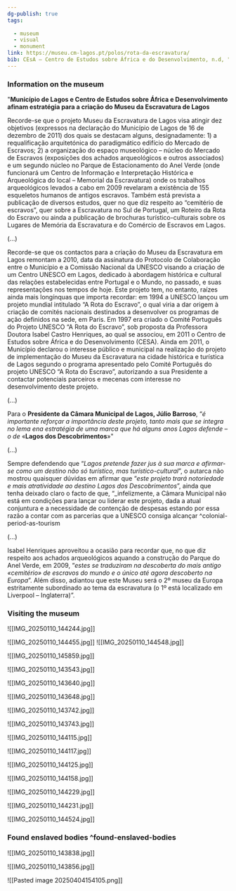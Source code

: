 ```yaml
---
dg-publish: true
tags:
  
  - museum
  - visual
  - monument
link: https://museu.cm-lagos.pt/polos/rota-da-escravatura/
bib: CEsA – Centro de Estudos sobre África e do Desenvolvimento, n.d, "Cooperação – Rota do Escravo", accessed May 7, 2025, https://cesa.rc.iseg.ulisboa.pt/rotadoescravo/?page_id=12
---
```

### Information on the museum

 "**Município de Lagos e Centro de Estudos sobre África e Desenvolvimento afinam estratégia para a criação do Museu da Escravatura de Lagos**
 
Recorde-se que o projeto Museu da Escravatura de Lagos visa atingir dez objetivos (expressos na declaração do Município de Lagos de 16 de dezembro de 2011) dos quais se destacam alguns, designadamente: 1) a requalificação arquitetónica do paradigmático edifício do Mercado de Escravos; 2) a organização do espaço museológico – núcleo do Mercado de Escravos (exposições dos achados arqueológicos e outros associados) e um segundo núcleo no Parque de Estacionamento do Anel Verde (onde funcionará um Centro de Informação e Interpretação Histórica e Arqueológica do local – Memorial da Escravatura) onde os trabalhos arqueológicos levados a cabo em 2009 revelaram a existência de 155 esqueletos humanos de antigos escravos. Também está prevista a publicação de diversos estudos, quer no que diz respeito ao “cemitério de escravos”, quer sobre a Escravatura no Sul de Portugal, um Roteiro da Rota do Escravo ou ainda a publicação de brochuras turístico-culturais sobre os Lugares de Memória da Escravatura e do Comércio de Escravos em Lagos.

(...)

Recorde-se que os contactos para a criação do Museu da Escravatura em Lagos remontam a 2010, data da assinatura do Protocolo de Colaboração entre o Município e a Comissão Nacional da UNESCO visando a criação de um Centro UNESCO em Lagos, dedicado à abordagem histórica e cultural das relações estabelecidas entre Portugal e o Mundo, no passado, e suas representações nos tempos de hoje. Este projeto tem, no entanto, raízes ainda mais longínquas que importa recordar: em 1994 a UNESCO lançou um projeto mundial intitulado “A Rota do Escravo”, o qual viria a dar origem à criação de comités nacionais destinados a desenvolver os programas de ação definidos na sede, em Paris. Em 1997 era criado o Comité Português do Projeto UNESCO “A Rota do Escravo”, sob proposta da Professora Doutora Isabel Castro Henriques, ao qual se associou, em 2011 o Centro de Estudos sobre África e do Desenvolvimento (CESA). Ainda em 2011, o Município declarou o interesse público e municipal na realização do projeto de implementação do Museu da Escravatura na cidade histórica e turística de Lagos segundo o programa apresentado pelo Comité Português do projeto UNESCO “A Rota do Escravo”, autorizando a sua Presidente a contactar potenciais parceiros e mecenas com interesse no desenvolvimento deste projeto.

(...)

Para o **Presidente da Câmara Municipal de Lagos, Júlio Barroso**, “_é importante reforçar a importância deste projeto, tanto mais que se integra no lema ena estratégia de uma marca que há alguns anos Lagos defende – o de_ «**Lagos dos Descobrimentos**»"

(...)

Sempre defendendo que “_Lagos pretende fazer jus à sua marca e afirmar-se como um destino não só turístico, mas turístico-cultural_”, o autarca não mostrou quaisquer dúvidas em afirmar que “_este projeto trará notoriedade e mais atratividade ao destino Lagos dos Descobrimentos_”, ainda que tenha deixado claro o facto de que, “_infelizmente, a Câmara Municipal não está em condições para lançar ou liderar este projeto, dada a atual conjuntura e a necessidade de contenção de despesas estando por essa razão a contar com as parcerias que a UNESCO consiga alcançar ^colonial-period-as-tourism

(...)

Isabel Henriques aproveitou a ocasião para recordar que, no que diz respeito aos achados arqueológicos aquando a construção do Parque do Anel Verde, em 2009, “_estes se traduziram na descoberta do mais antigo «cemitério» de escravos do mundo e o único até agora descoberto na Europa_”. Além disso, adiantou que este Museu será o 2º museu da Europa estritamente subordinado ao tema da escravatura (o 1º está localizado em Liverpool – Inglaterra)”.

### Visiting the museum

![[IMG_20250110_144244.jpg]]

![[IMG_20250110_144455.jpg]]
![[IMG_20250110_144548.jpg]]

![[IMG_20250110_145859.jpg]]


![[IMG_20250110_143543.jpg]]

![[IMG_20250110_143640.jpg]]

![[IMG_20250110_143648.jpg]]

![[IMG_20250110_143742.jpg]]

![[IMG_20250110_143743.jpg]]


![[IMG_20250110_144115.jpg]]

![[IMG_20250110_144117.jpg]]

![[IMG_20250110_144125.jpg]]

![[IMG_20250110_144158.jpg]]

![[IMG_20250110_144229.jpg]]

![[IMG_20250110_144231.jpg]]




![[IMG_20250110_144524.jpg]]

### Found enslaved bodies ^found-enslaved-bodies

![[IMG_20250110_143838.jpg]]

![[IMG_20250110_143856.jpg]]

![[Pasted image 20250404154105.png]]


